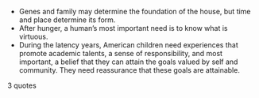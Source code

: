  - Genes and family may determine the foundation of the house, but time and place determine its form.
 - After hunger, a human’s most important need is to know what is virtuous.
 - During the latency years, American children need experiences that promote academic talents, a sense of responsibility, and most important, a belief that they can attain the goals valued by self and community. They need reassurance that these goals are attainable.

3 quotes